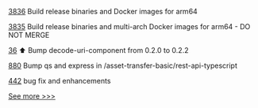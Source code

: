 
[3836](https://github.com/hyperledger/fabric/pull/3836) Build release binaries and Docker images for arm64

[3835](https://github.com/hyperledger/fabric/pull/3835) Build release binaries and multi-arch Docker images for arm64 - DO NOT MERGE

[36](https://github.com/hyperledger-labs/perun-eth-contracts/pull/36) ⬆️ Bump decode-uri-component from 0.2.0 to 0.2.2

[880](https://github.com/hyperledger/fabric-samples/pull/880) Bump qs and express in /asset-transfer-basic/rest-api-typescript

[442](https://github.com/hyperledger-labs/fabric-smart-client/pull/442) bug fix and enhancements


[See more >>>](https://start-here.hyperledger.org/pull-requests)
